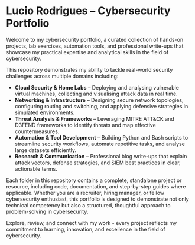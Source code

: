 # Lucio Rodrigues – Cybersecurity Portfolio

Welcome to my cybersecurity portfolio, a curated collection of hands-on projects, lab exercises, automation tools, and professional write-ups that showcase my practical expertise and analytical skills in the field of cybersecurity.

This repository demonstrates my ability to tackle real-world security challenges across multiple domains including:

- **Cloud Security & Home Labs** – Deploying and analysing vulnerable virtual machines, collecting and visualising attack data in real time.  
- **Networking & Infrastructure** – Designing secure network topologies, configuring routing and switching, and applying defensive strategies in simulated environments.  
- **Threat Analysis & Frameworks** – Leveraging MITRE ATT&CK and D3FEND frameworks to identify threats and map effective countermeasures.  
- **Automation & Tool Development** – Building Python and Bash scripts to streamline security workflows, automate repetitive tasks, and analyse large datasets efficiently.  
- **Research & Communication** – Professional blog write-ups that explain attack vectors, defense strategies, and SIEM best practices in clear, actionable terms.

Each folder in this repository contains a complete, standalone project or resource, including code, documentation, and step-by-step guides where applicable. Whether you are a recruiter, hiring manager, or fellow cybersecurity enthusiast, this portfolio is designed to demonstrate not only technical competency but also a structured, thoughtful approach to problem-solving in cybersecurity.

Explore, review, and connect with my work - every project reflects my commitment to learning, innovation, and excellence in the field of cybersecurity.

